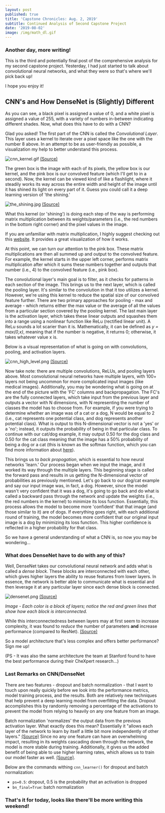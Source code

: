 ```yaml
---
layout: post
published: true
title: 'Capstone Chronicles: Aug. 2, 2019'
subtitle: Continued Analysis of Second Capstone Project
date: '2019-08-02'
image: /img/math_dl.gif
---
```

### Another day, more writing!
This is the third and potentially final post of the comprehensive analysis for my second capstone project. Yesterday, I had just started to talk about convolutional neural networks, and what they were so that's where we'll pick back up! 

I hope you enjoy it!

## CNN's and How DenseNet is (Slightly) Different

As you can see, a black pixel is assigned a value of 0, and a white pixel is assigned a value of 255, with a variety of numbers in-between indicating different shades. Now, what does this have to do with a CNN?

Glad you asked! The first part of the CNN is called the _Convolutional Layer_. This layer uses a kernel to iterate over a pixel space like the one with the number 8 above. In an attempt to be as user-friendly as possible, a visualization my help to better understand this process.

![cnn_kernel.gif](/img/cnn_kernel.gif)
[(Source)](https://hackernoon.com/visualizing-parts-of-convolutional-neural-networks-using-keras-and-cats-5cc01b214e59)

The green box is the image with each of its pixels, the yellow box is our kernel, and the pink box is our convolved feature (which I'll get to in a second). Now, the kernel can be viewed kind of like a flashlight, where it steadily works its way across the entire width and height of the image until it has shined its light on every part of it. Guess you could call it a deep learning version of 'the shining.' 

![the_shining.jpg](/img/the_shining.jpg)
[(Source)](https://www.amazon.com/Shining-POSTER-Movie-11-Inches/dp/B00KK6JLZY)

What this kernel (or 'shining') is doing each step of the way is performing matrix multiplication between its weights/parameters (i.e., the red numbers in the bottom right corner) and the pixel values in the image.

If you are unfamiliar with matrix multiplication, I highly suggest checking out this [website](http://matrixmultiplication.xyz/). It provides a great visualization of how it works. 

At this point, we can turn our attention to the pink box. These matrix multiplications are then all summed up and output to the convolved feature. For example, the kernel starts in the upper left corner, performs matrix multiplication after which it sums these numbers together and outputs that number (i.e., 4) to the convolved feature (i.e., pink box).

The convolutional layer's main goal is to filter, as it checks for patterns in each section of the image. This brings us to the next layer, which is called the pooling layer. It's similar to the convolution in that it too utilizes a kernel. However, we're using this kernel to reduce the spatial size of our convolved feature further. There are two primary approaches for pooling - max and average - which returns either the max value or the average of all the values from a particular section covered by the pooling kernel. The last main layer is the activation layer, which takes these linear outputs and squashes them into a range using a nonlinear function like ReLu (rectified linear unit). A ReLu sounds a lot scarier than it is. Mathematically, it can be defined as _y = max(0,x)_, meaning that if the number is negative, it returns 0; otherwise, it takes whatever value x is. 

Below is a visual representation of what is going on with convolutions, pooling, and activation layers. 

![cnn_high_level.png](/img/cnn_high_level.png)
[(Source)](https://media.springernature.com/original/springer-static/image/art%3A10.1007%2Fs13244-018-0639-9/MediaObjects/13244_2018_639_Fig1_HTML.png)

Now take note: there are multiple convolutions, ReLUs, and pooling layers above. Most convolutional neural networks have multiple layers, with 100+ layers not being uncommon for more complicated input images (like medical images). Additionally, you may be wondering what is going on at the end of the picture with the 'FC' columns and backpropagation. The FC's are the fully connected layers, which take input from the previous layer and outputs a vector with N dimensions, with N representing the number of classes the model has to choose from. For example, if you were trying to determine whether an image was of a cat or a dog, N would be equal to 2 (i.e., cat represents one potential class, and dog represents another potential class). What is output to this N-dimensional vector is not a 'yes' or a 'no'; instead, it outputs the probability of being in that particular class. To continue with our cat/dog example, it may output 0.50 for the dog class and 0.50 for the cat class meaning that the image has a 50% probability of being a dog or a cat (this is known as the softmax function, which you can find more information about [here](https://en.wikipedia.org/wiki/Softmax_function)). 

This brings us to _back propogation_, which is essential to how neural networks 'learn.' Our process began when we input the image, and it worked its way through the multiple layers. This beginning stage is called the forward pass and results in us getting the N-dimensional vector of probabilities as previously mentioned. Let's go back to our dog/cat example and say our input image was, in fact, a dog. However, since the model wasn't very confident that it was a dog, it's going to go back and do what is called a backward pass through the network and update the weights (i.e., the red numbers in the kernel) to minimize its loss function. Essentially, this process allows the model to become more 'confident' that that image (and those similar to it) are of dogs. If everything goes right, with each additional round of training, the model becomes more confident that our original input image is a dog by minimizing its loss function. This higher confidence is reflected in a higher probability for that class. 

So we have a general understanding of what a CNN is, so now you may be wondering...

### What does DenseNet have to do with any of this?

Well, DenseNet takes our convolutional neural network and adds what is called a _dense block_. These blocks are interconnected with each other, which gives higher layers the ability to reuse features from lower layers. In essence, the network is better able to communicate what is essential and then leverage it at any particular layer since each dense block is connected. 

![densenet.png](/img/densenet.png)
[(Source)](https://arxiv.org/pdf/1608.06993.pdf)

_Image - Each color is a block of layers; notice the red and green lines that show how each block is interconnected._

While this interconnectedness between layers may at first seem to increase complexity, it was found to _reduce_ the number of parameters __and__ increase performance (compared to ResNet). [(Source)](https://www.jeremyjordan.me/convnet-architectures/#densenet)

So a model architecture that's less complex and offers better performance? Sign me up!

(PS - It was also the same architecture the team at Stanford found to have the best performance during their CheXpert research...)

### Last Remarks on CNN/DenseNet

There are two features - dropout and batch normalization - that I want to touch upon really quickly before we look into the performance metrics, model training process, and the results. Both are relatively new techniques that help prevent a deep learning model from overfitting the data. Dropout accomplishes this by randomly removing a percentage of the activations to prevent the model from relying to heavily on any one feature from an image. 

Batch normalization 'normalizes' the output data from the previous activation layer. What exactly does this mean? Essentially it "allows each layer of the network to learn by itself a little bit more independently of other layers." [(Source)](https://towardsdatascience.com/batch-normalization-in-neural-networks-1ac91516821c) Since no any one feature can have an overwhelming impact, resulting in its weights cascading down through the network, the model is more stable during training. Additionally, it gives us the added benefit of being able to use higher learning rates, which allows us to train our model faster as well. [(Source)](http://wiki.fast.ai/index.php/Lesson_3_Notes#Batch_Normalization). 

Below are the commands withing `cnn_learner()` for dropout and batch normalization:

- `ps=0.5`: dropout, 0.5 is the probability that an activation is dropped
- `bn_final=True`: batch normalization

### That's it for today, looks like there'll be more writing this weekend!

